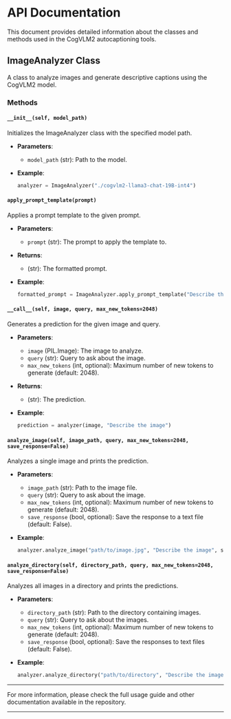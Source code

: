 # API Documentation

This document provides detailed information about the classes and methods used in the CogVLM2 autocaptioning tools.

## ImageAnalyzer Class

A class to analyze images and generate descriptive captions using the CogVLM2 model.

### Methods

#### `__init__(self, model_path)`

Initializes the ImageAnalyzer class with the specified model path.

- **Parameters**:
  - `model_path` (str): Path to the model.

- **Example**:
  ```python
  analyzer = ImageAnalyzer("./cogvlm2-llama3-chat-19B-int4")
  ```

#### `apply_prompt_template(prompt)`

Applies a prompt template to the given prompt.

- **Parameters**:
  - `prompt` (str): The prompt to apply the template to.

- **Returns**: 
  - (str): The formatted prompt.

- **Example**:
  ```python
  formatted_prompt = ImageAnalyzer.apply_prompt_template("Describe the image")
  ```

#### `__call__(self, image, query, max_new_tokens=2048)`

Generates a prediction for the given image and query.

- **Parameters**:
  - `image` (PIL.Image): The image to analyze.
  - `query` (str): Query to ask about the image.
  - `max_new_tokens` (int, optional): Maximum number of new tokens to generate (default: 2048).

- **Returns**:
  - (str): The prediction.

- **Example**:
  ```python
  prediction = analyzer(image, "Describe the image")
  ```

#### `analyze_image(self, image_path, query, max_new_tokens=2048, save_response=False)`

Analyzes a single image and prints the prediction.

- **Parameters**:
  - `image_path` (str): Path to the image file.
  - `query` (str): Query to ask about the image.
  - `max_new_tokens` (int, optional): Maximum number of new tokens to generate (default: 2048).
  - `save_response` (bool, optional): Save the response to a text file (default: False).

- **Example**:
  ```python
  analyzer.analyze_image("path/to/image.jpg", "Describe the image", save_response=True)
  ```

#### `analyze_directory(self, directory_path, query, max_new_tokens=2048, save_response=False)`

Analyzes all images in a directory and prints the predictions.

- **Parameters**:
  - `directory_path` (str): Path to the directory containing images.
  - `query` (str): Query to ask about the images.
  - `max_new_tokens` (int, optional): Maximum number of new tokens to generate (default: 2048).
  - `save_response` (bool, optional): Save the responses to text files (default: False).

- **Example**:
  ```python
  analyzer.analyze_directory("path/to/directory", "Describe the images", save_response=True)
  ```

---

For more information, please check the full usage guide and other documentation available in the repository.

---